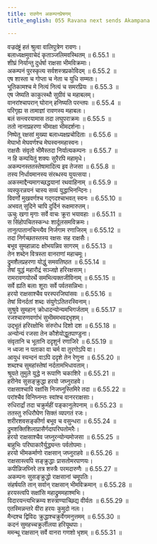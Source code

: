 ```yaml
---
title: रावणेन अकम्पनप्रेषणम्
title_english: 055 Ravana next sends Akampana

---
```

<div class="audioEmbed"  caption="श्रीराम-हरिसीताराममूर्ति-घनपाठिभ्यां वचनम्" src="https://archive.org/download/Ramayana-recitation-Sriram-harisItArAmamUrti-Ghanapaati-v2/Kanda_6/Kanda_6_YK-055-Ravana_next_sends_Akampana_0.mp3"></div>

वज्रदंष्ट्रं हतं श्रुत्वा वालिपुत्रेण रावणः।  
बलाध्यक्षमुवाचेदं कृताञ्जलिमवस्थितम् ॥ 6.55.1 ॥   
शीघ्रं निर्यान्तु दुर्धर्षा राक्षसा भीमविक्रमाः।  
अकम्पनं पुरस्कृत्य सर्वशस्त्रप्रकोविदम् ॥ 6.55.2 ॥   
एष शास्ता च गोप्ता च नेता च युधि सम्मतः।  
भूतिकामश्च मे नित्यं नित्यं च समरप्रियः ॥ 6.55.3 ॥   
एष जेष्यति काकुत्स्थौ सुग्रीवं च महाबलम्।  
वानरांश्चापरान् घोरान् हनिष्यति परन्तपः ॥ 6.55.4 ॥   
परिगृह्य स तामाज्ञां रावणस्य महाबलः।  
बलं सन्त्वरयामास तदा लघुपराक्रमः ॥ 6.55.5 ॥   
ततो नानाप्रहरणा भीमाक्षा भीमदर्शनाः।  
निष्पेतू रक्षसां मुख्या बलाध्यक्षप्रचोदिताः ॥ 6.55.6 ॥   
मेघाभो मेघवर्णश्च मेघस्वनमहास्वनः।  
राक्षसैः संवृतो भीमैस्तदा निर्यात्यकम्पनः ॥ 6.55.7 ॥   
न हि कम्पयितुं शक्यः सुरैरपि महामृधे।  
अकम्पनस्ततस्तेषामादित्य इव तेजसा ॥ 6.55.8 ॥   
तस्य निर्धावमानस्य संरब्धस्य युयत्सया।  
अकस्माद्दैन्यमागच्छद्धयानां रथवाहिनाम् ॥ 6.55.9 ॥   
व्यस्फुरन्नयनं चास्य सव्यं युद्धाभिनन्दिनः।  
विवर्णो मुखवर्णश्च गद्गदश्चाभवत् स्वनः ॥ 6.55.10 ॥   
अभवत् सुदिने चापि दुर्दिनं रूक्षमारुतम्।  
ऊचुः खगा मृगाः सर्वे वाचः क्रूरा भयावहाः ॥ 6.55.11 ॥   
स सिंहोपचितस्कन्धः शार्दूलसमविक्रमः।  
तानुत्पातानचिन्त्यैव निर्जगाम रणाजिरम् ॥ 6.55.12 ॥   
तदा निर्गच्छतस्तस्य रक्षसः सह राक्षसैः।  
बभूव सुमहान्नादः क्षोभयन्निव सागरम् ॥ 6.55.13 ॥   
तेन शब्देन वित्रस्ता वानराणां महाचमूः।  
द्रुमशैलप्रहरणा योद्धुं समवतिष्ठत ॥ 6.55.14 ॥   
तेषां युद्धं महारौद्रं सञ्जज्ञे हरिरक्षसाम्।  
रामरावणयोरर्थे समभित्यक्तजीविनाम् ॥ 6.55.15 ॥   
सर्वे ह्यति बलाः शूराः सर्वे पर्वतसन्निभाः।  
हरयो राक्षसाश्चैव परस्परजिघांसवः ॥ 6.55.16 ॥   
तेषां विनर्दतां शब्दः संयुगेऽतितरस्विनाम्।  
सुश्रुवे सुमहान् क्रोधादन्योन्यमभिगर्जताम् ॥ 6.55.17 ॥   
रजश्चारुणवर्णाभं सुभीममभवद्भृशम्।  
उद्भूतं हरिरक्षोभिः संरुरोध दिशो दश ॥ 6.55.18 ॥   
अन्योन्यं रजसा तेन कौशेयोद्धूतपाण्डुना।  
संवृतानि च भूतानि ददृशुर्न रणाजिरे ॥ 6.55.19 ॥   
न ध्वजा न पताका वा चर्म वा तुरगोऽपि वा।  
आयुधं स्यन्दनं वाऽपि ददृशे तेन रेणुना ॥ 6.55.20 ॥   
शब्दश्च सुमहांस्तेषां नर्दतामभिधावताम्।  
श्रूयते तुमुले युद्धे न रूपाणि चकाशिरे ॥ 6.55.21 ॥   
हरीनेव सुसङ्क्रुद्धा हरयो जघ्नुराहवे।  
राक्षसाश्चापि रक्षांसि निजघ्नुस्तिमिरे तदा ॥ 6.55.22 ॥   
परांश्चैव विनिघ्नन्तः स्वांश्च वानरराक्षसाः।  
रुधिरार्द्रां तदा चक्रुर्महीं पङ्कानुलेपनाम् ॥ 6.55.23 ॥   
ततस्तु रुधिरौघेण सिक्तं व्यपगतं रजः।  
शरीरशवसङ्कीर्णा बभूव च वसुन्धरा ॥ 6.55.24 ॥   
द्रुमशक्तिशिलाप्रासैर्गदापरिघतोमरैः।  
हरयो राक्षसाश्चैव जघ्नुरन्योन्यमोजसा ॥ 6.55.25 ॥   
बाहुभिः परिघाकारैर्युद्ध्यन्तः पर्वतोपमाः।  
हरयो भीमकर्माणो राक्षसान् जघ्नुराहवे ॥ 6.55.26 ॥   
राक्षसास्त्वपि सङ्क्रुद्धाः प्रासतोमरपाणयः।  
कपीन्निजघ्निरे तत्र शस्त्रैः परमदारुणैः ॥ 6.55.27 ॥   
अकम्पनः सुसङ्क्रुद्धो राक्षसानां चमूपतिः।  
संहर्षयति तान् सर्वान् राक्षसान् भीमविक्रमान् ॥ 6.55.28 ॥   
हरयस्त्वपि सक्षांसि महाद्रुममहाश्मभिः।  
विदारयन्त्यभिक्रम्य शस्त्राण्याच्छिद्य वीर्यतः ॥ 6.55.29 ॥   
एतस्मिन्नन्तरे वीरा हरयः कुमुदो नलः।  
मैन्दश्च द्विविदः क्रुद्धाश्चक्रुर्वेगमनुत्तमम् ॥ 6.55.30 ॥   
कदनं सुमहच्चक्रुर्लीलया हरियूथपाः।  
ममन्थू राक्षसान् सर्वे वानरा गणशो भृशम् ॥ 6.55.31 ॥   